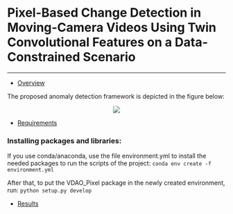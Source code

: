 # Pixel-Based Change Detection in Moving-Camera Videos Using Twin Convolutional Features on a Data-Constrained Scenario
------------

* [Overview](#overview)  

The proposed anomaly detection framework is depicted in the figure below:

<p align="center">
<img src="https://github.com/lgtavares/VDAO_Pixel/tree/master/doc/images/graphical_abstract.pdf?raw=true" align="center"/></p>


* [Requirements](#requirements)  

### Installing packages and libraries:

If you use conda/anaconda, use the file environment.yml to install the needed packages to run the scripts of the project:
`conda env create -f environment.yml`

After that, to put the VDAO_Pixel package in the newly created environment, run:
`python setup.py develop`


* [Results](#results)  

